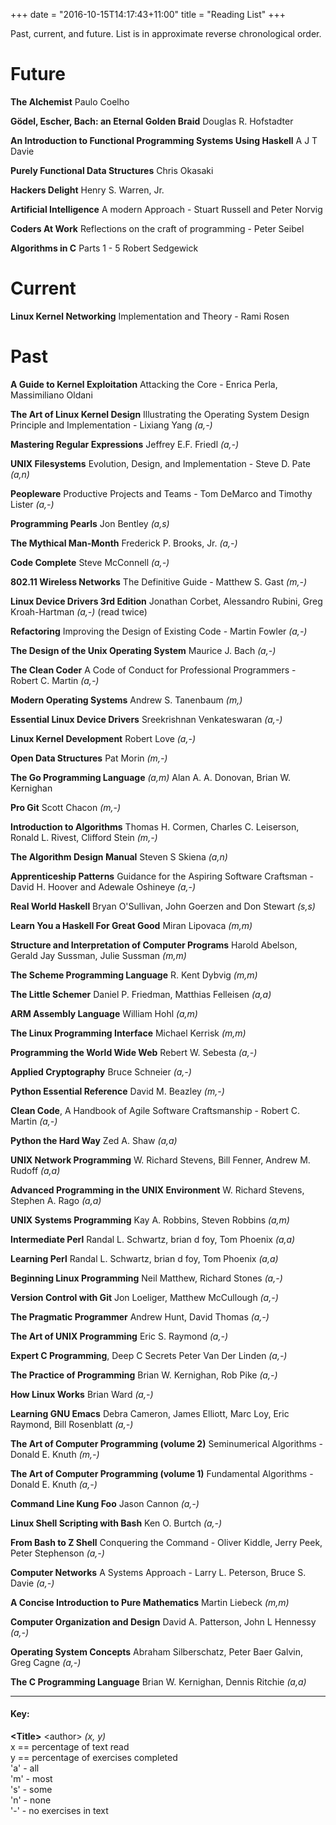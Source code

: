 +++
date = "2016-10-15T14:17:43+11:00"
title = "Reading List"
+++

Past, current, and future. List is in approximate reverse chronological order.

# Future

**The Alchemist**
Paulo Coelho

**Gödel, Escher, Bach: an Eternal Golden Braid**
Douglas R. Hofstadter

**An Introduction to Functional Programming Systems Using Haskell**
A J T Davie

**Purely Functional Data Structures**
Chris Okasaki
 
**Hackers Delight**
Henry S. Warren, Jr.

**Artificial Intelligence** A modern Approach -
Stuart Russell and Peter Norvig

**Coders At Work** Reflections on the craft of programming -
Peter Seibel

**Algorithms in C** Parts 1 - 5
Robert Sedgewick

# Current

**Linux Kernel Networking** Implementation and Theory -
Rami Rosen

# Past

**A Guide to Kernel Exploitation** Attacking the Core -
Enrica Perla, Massimiliano Oldani

**The Art of Linux Kernel Design** Illustrating the Operating System
  Design Principle and Implementation - Lixiang Yang  *(a,-)*

**Mastering Regular Expressions**
Jeffrey E.F. Friedl *(a,-)*

**UNIX Filesystems** Evolution, Design, and Implementation -
Steve D. Pate *(a,n)*

**Peopleware** Productive Projects and Teams -
Tom DeMarco and Timothy Lister *(a,-)*

**Programming Pearls** Jon Bentley *(a,s)*

**The Mythical Man-Month**
Frederick P. Brooks, Jr. *(a,-)*

**Code Complete** Steve McConnell *(a,-)*

**802.11 Wireless Networks** The Definitive Guide -
Matthew S. Gast *(m,-)*

**Linux Device Drivers 3rd Edition**
Jonathan Corbet, Alessandro Rubini, Greg Kroah-Hartman *(a,-)* (read twice)

**Refactoring** Improving the Design of Existing Code -
Martin Fowler *(a,-)*

**The Design of the Unix Operating System**
Maurice J. Bach *(a,-)*

**The Clean Coder** A Code of Conduct for Professional Programmers -
Robert C. Martin *(a,-)*

**Modern Operating Systems**
Andrew S. Tanenbaum *(m,)*

**Essential Linux Device Drivers**
Sreekrishnan Venkateswaran *(a,-)*

**Linux Kernel Development**
Robert Love *(a,-)*

**Open Data Structures**
Pat Morin *(m,-)*

**The Go Programming Language** *(a,m)*
Alan A. A. Donovan, Brian W. Kernighan

**Pro Git** Scott Chacon *(m,-)*

**Introduction to Algorithms**
Thomas H. Cormen, Charles C. Leiserson, Ronald L. Rivest, Clifford Stein *(m,-)*

**The Algorithm Design Manual**
Steven S Skiena *(a,n)*

**Apprenticeship Patterns** Guidance for the Aspiring Software Craftsman -
David H. Hoover and Adewale Oshineye *(a,-)*

**Real World Haskell**
Bryan O'Sullivan, John Goerzen and Don Stewart *(s,s)*

**Learn You a Haskell For Great Good**
Miran Lipovaca *(m,m)*

**Structure and Interpretation of Computer Programs**
Harold Abelson, Gerald Jay Sussman, Julie Sussman *(m,m)*

**The Scheme Programming Language**
R. Kent Dybvig *(m,m)*

**The Little Schemer**
Daniel P. Friedman, Matthias Felleisen *(a,a)*

**ARM Assembly Language**
William Hohl *(a,m)*

**The Linux Programming Interface**
Michael Kerrisk *(m,m)*

**Programming the World Wide Web**
Rebert W. Sebesta *(a,-)*

**Applied Cryptography**
Bruce Schneier *(a,-)*

**Python Essential Reference**
David M. Beazley *(m,-)*

**Clean Code**, A Handbook of Agile Software Craftsmanship -
Robert C. Martin *(a,-)*

**Python the Hard Way**
Zed A. Shaw *(a,a)*

**UNIX Network Programming**
W. Richard Stevens, Bill Fenner, Andrew M. Rudoff *(a,a)*

**Advanced Programming in the UNIX Environment**
W. Richard Stevens, Stephen A. Rago *(a,a)*

**UNIX Systems Programming**
Kay A. Robbins, Steven Robbins *(a,m)*

**Intermediate Perl**
Randal L. Schwartz, brian d foy, Tom Phoenix *(a,a)*

**Learning Perl**
Randal L. Schwartz, brian d foy, Tom Phoenix *(a,a)*

**Beginning Linux Programming**
Neil Matthew, Richard Stones *(a,-)*

**Version Control with Git**
Jon Loeliger, Matthew McCullough *(a,-)*

**The Pragmatic Programmer**
Andrew Hunt, David Thomas *(a,-)*

**The Art of UNIX Programming**
Eric S. Raymond *(a,-)*

**Expert C Programming**, Deep C Secrets
Peter Van Der Linden *(a,-)*

**The Practice of Programming**
Brian W. Kernighan, Rob Pike *(a,-)*

**How Linux Works**
Brian Ward *(a,-)*

**Learning GNU Emacs**
Debra Cameron, James Elliott, Marc Loy, Eric Raymond, Bill Rosenblatt *(a,-)*

**The Art of Computer Programming (volume 2)** Seminumerical Algorithms -
Donald E. Knuth *(m,-)*

**The Art of Computer Programming (volume 1)** Fundamental Algorithms -
Donald E. Knuth *(a,-)*

**Command Line Kung Foo**
Jason Cannon *(a,-)*

**Linux Shell Scripting with Bash**
Ken O. Burtch *(a,-)*

**From Bash to Z Shell** Conquering the Command -
Oliver Kiddle, Jerry Peek, Peter Stephenson *(a,-)*

**Computer Networks** A Systems Approach -
Larry L. Peterson, Bruce S. Davie *(a,-)*

**A Concise Introduction to Pure Mathematics**
Martin Liebeck *(m,m)*

**Computer Organization and Design**
David A. Patterson, John L Hennessy *(a,-)*

**Operating System Concepts**
Abraham Silberschatz, Peter Baer Galvin, Greg Cagne *(a,-)*

**The C Programming Language**
Brian W. Kernighan, Dennis Ritchie *(a,a)*

----------------------


#### Key:  

**\<Title\>** \<author\> *(x, y)*  
x == percentage of text read  
y == percentage of exercises completed  
'a' - all  
'm' - most  
's' - some  
'n' - none  
'-' - no exercises in text  



